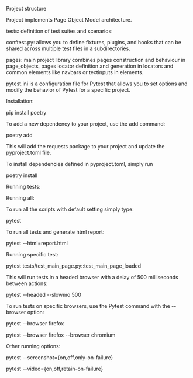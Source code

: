 Project structure

Project implements Page Object Model architecture.

tests: definition of test suites and scenarios:

conftest.py: allows you to define fixtures, plugins, and hooks that can be shared across multiple test files in a subdirectories.

pages: main project library combines pages construction and behaviour in page_objects, pages locator definition and generation in locators and common elements like navbars or textinputs in elements.

pytest.ini is a configuration file for Pytest that allows you to set options and modify the behavior of Pytest for a specific project.

Installation:


pip install poetry


To add a new dependency to your project, use the add command:

poetry add <package>

This will add the requests package to your project and update the pyproject.toml file.

To install dependencies defined in pyproject.toml, simply run

poetry install



Running tests:

Running all:

To run all the scripts with default setting simply type:

pytest

To run all tests and generate html report:

pytest --html=report.html

Running specific test:

pytest tests/test_main_page.py::test_main_page_loaded


This will run tests in a headed browser with a delay of 500 milliseconds between actions:

pytest --headed --slowmo 500


To run tests on specific browsers, use the Pytest command with the --browser option:

pytest --browser firefox

pytest --browser firefox --browser chromium


Other running options:

pytest --screenshot={on,off,only-on-failure}

pytest --video={on,off,retain-on-failure}
